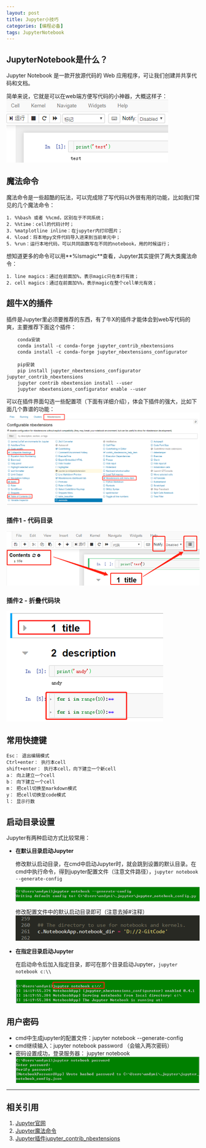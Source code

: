 ```yaml
---
layout: post
title: Jupyter小技巧
categories: [编程必备]
tags: JupyterNotebook
---
```


## JupyterNotebook是什么？
Jupyter Notebook 是一款开放源代码的 Web 应用程序，可让我们创建并共享代码和文档。

简单来说，它就是可以在web端方便写代码的小神器，大概这样子：
![jupyter](/assets/images/blog/jupyter/jupyter.png)


## 魔法命令
魔法命令是一些超酷的玩法，可以完成除了写代码以外很有用的功能，比如我们常见的几个魔法命令：

```
1. %%bash 或者 %%cmd，区别在于不同系统；
2. %%time：cell的代码计时；
3. %matplotline inline：在jupyter内打印图片；
4. %load：将本地py文件代码导入进来到当前单元中；
5. %run：运行本地代码，可以共同函数写在不同的notebook，用的时候运行；
```

想知道更多的命令可以用**%lsmagic**查看，Jupyter其实提供了两大类魔法命令：
```
1. line magics：通过在前面加%，表示magic只在本行有效；
2. cell magics：通过在前面加%%，表示magic在整个cell单元有效；
```

## 超牛X的插件

插件是Jupyter里必须要推荐的东西，有了牛X的插件才能体会到web写代码的爽，主要推荐下面这个插件：
``` 
    conda安装
    conda install -c conda-forge jupyter_contrib_nbextensions
    conda install -c conda-forge jupyter_nbextensions_configurator

    pip安装
    pip install jupyter_nbextensions_configurator jupyter_contrib_nbextensions 
    jupyter contrib nbextension install --user
    jupyter nbextensions_configurator enable --user
```

可以在插件界面勾选一些配置项（下面有详细介绍），体会下插件的强大，比如下面几个靠谱的功能：
![jupyter_chajian_config](/assets/images/blog/jupyter/jupyter_chajian.png)

### 插件1 - 代码目录
![jupyter_chajian_table](/assets/images/blog/jupyter/jupyter_chajian_1.png)

### 插件2 - 折叠代码块
![jupyter_chajian_table](/assets/images/blog/jupyter/jupyter_chajian_2.png)



## 常用快捷键

```
Esc： 退出编辑模式
Ctrl+enter： 执行本cell
shift+enter： 执行本cell，向下建立一个新cell
a： 向上建立一个cell
b： 向下建立一个cell
m： 把cell切换至markdown模式
y： 把cell切换至code模式
l： 显示行数
```


## 启动目录设置

Jupyter有两种启动方式比较常用：

- **在默认目录启动Jupyter**

    修改默认启动目录，在cmd中启动Jupyter时，就会跳到设置的默认目录。在cmd中执行命令，得到jupyter配置文件（注意文件路径），`jupyter notebook --generate-config`

    ![jupyter config](/assets/images/blog/jupyter/jupyter_config.png "jupyter_config")
    <!-- <div style="align: left"><img src="/assets/images/blog/jupyter/jupyter_config.png"/></div> -->

    修改配置文件中的默认启动目录即可（注意去掉#注释）
    ![jupyter config default dir](/assets/images/blog/jupyter/jupyter_config_dir.png "jupyter_config_default_dir")

- **在指定目录启动Jupyter**
        
    在启动命令后加入指定目录，即可在那个目录启动Jupyter，`jupyter notebook c:\\`

    ![jupyter dir](/assets/images/blog/jupyter/jupyter_dir.png "jupyter_dir")


## 用户密码

- cmd中生成jupyter的配置文件：jupyter notebook --generate-config
- cmd继续输入：jupyter notebook password （会输入两次密码）
- 密码设置成功，登录服务器： jupyter notebook
![jupyter password](/assets/images/blog/jupyter/jupyter_password.png)


---

## 相关引用
1. [Jupyter官网](https://jupyter.org/)
2. [Jupyter魔法命令](https://blog.csdn.net/sinat_22840937/article/details/80315378)
3. [Jupyter插件jupyter_contrib_nbextensions](https://github.com/jcb91/jupyter_contrib_nbextensions)


